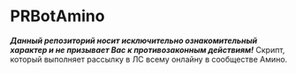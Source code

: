 # PRBotAmino
***Данный репозиторий носит исключительно ознакомительный характер и не призывает Вас к противозаконным действиям!***
Скрипт, который выполняет рассылку в ЛС всему онлайну в сообществе Амино.
